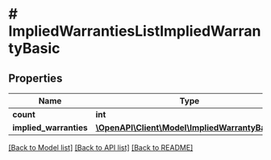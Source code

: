 # # ImpliedWarrantiesListImpliedWarrantyBasic

## Properties

Name | Type | Description | Notes
------------ | ------------- | ------------- | -------------
**count** | **int** |  | [optional] 
**implied_warranties** | [**\OpenAPI\Client\Model\ImpliedWarrantyBasic[]**](ImpliedWarrantyBasic.md) |  | [optional] 

[[Back to Model list]](../../README.md#documentation-for-models) [[Back to API list]](../../README.md#documentation-for-api-endpoints) [[Back to README]](../../README.md)


